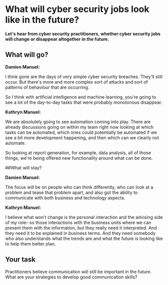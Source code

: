 # What will cyber security jobs look like in the future?

**Let's hear from cyber security practitioners, whether cyber security jobs will change or disappear altogether in the future.**

## What will go?

**Damien Manuel:**

I think gone are the days of very simple cyber security breaches. They'll still occur. But there's more and more complex sort of attacks and sort of patterns of behaviour that are occurring.

So I think with artificial intelligence and machine learning, you're going to see a lot of the day-to-day tasks that were probably monotonous disappear.

**Kathryn Manuel:**

We are absolutely going to see automation coming into play. There are already discussions going on within my team right now looking at which tasks can be automated, which ones could potentially be automated if we see a bit more development happening, and then which can we clearly not automate.

So looking at report generation, for example, data analysis, all of those things, we're being offered new functionality around what can be done.

##What will stay?

**Damien Manuel:**

The focus will be on people who can think differently, who can look at a problem and tease that problem apart, and also got the ability to communicate with both business and technology aspects.

**Kathryn Manuel:**

I believe what won't change is the personal interaction and the advising side of my role– so those interactions with the business units where we can present them with the information, but they really need it interpreted. And they need it to be explained in business terms. And they need somebody who also understands what the trends are and what the future is looking like to help them better plan.

## Your task
Practitioners believe communication will still be important in the future. What are your strategies to develop good communication skills?
